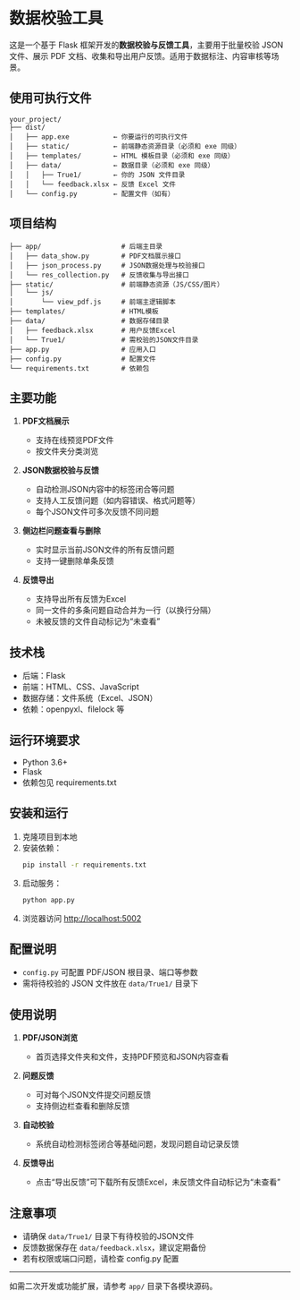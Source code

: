 # 数据校验工具

这是一个基于 Flask 框架开发的**数据校验与反馈工具**，主要用于批量校验 JSON 文件、展示 PDF 文档、收集和导出用户反馈。适用于数据标注、内容审核等场景。

## 使用可执行文件

```
your_project/
├── dist/
│   ├── app.exe           ← 你要运行的可执行文件
│   ├── static/           ← 前端静态资源目录（必须和 exe 同级）
│   ├── templates/        ← HTML 模板目录（必须和 exe 同级）
│   ├── data/             ← 数据目录（必须和 exe 同级）
│   │   ├── True1/        ← 你的 JSON 文件目录
│   │   └── feedback.xlsx ← 反馈 Excel 文件
│   └── config.py         ← 配置文件（如有）
```

## 项目结构

```
├── app/                    # 后端主目录
│   ├── data_show.py        # PDF文档展示接口
│   ├── json_process.py     # JSON数据处理与校验接口
│   └── res_collection.py   # 反馈收集与导出接口
├── static/                 # 前端静态资源（JS/CSS/图片）
│   └── js/
│       └── view_pdf.js     # 前端主逻辑脚本
├── templates/              # HTML模板
├── data/                   # 数据存储目录
│   ├── feedback.xlsx       # 用户反馈Excel
│   └── True1/              # 需校验的JSON文件目录
├── app.py                  # 应用入口
├── config.py               # 配置文件
└── requirements.txt        # 依赖包
```

## 主要功能

1. **PDF文档展示**
   - 支持在线预览PDF文件
   - 按文件夹分类浏览

2. **JSON数据校验与反馈**
   - 自动检测JSON内容中的标签闭合等问题
   - 支持人工反馈问题（如内容错误、格式问题等）
   - 每个JSON文件可多次反馈不同问题

3. **侧边栏问题查看与删除**
   - 实时显示当前JSON文件的所有反馈问题
   - 支持一键删除单条反馈

4. **反馈导出**
   - 支持导出所有反馈为Excel
   - 同一文件的多条问题自动合并为一行（以换行分隔）
   - 未被反馈的文件自动标记为“未查看”

## 技术栈

- 后端：Flask
- 前端：HTML、CSS、JavaScript
- 数据存储：文件系统（Excel、JSON）
- 依赖：openpyxl、filelock 等

## 运行环境要求

- Python 3.6+
- Flask
- 依赖包见 requirements.txt

## 安装和运行

1. 克隆项目到本地
2. 安装依赖：
   ```bash
   pip install -r requirements.txt
   ```
3. 启动服务：
   ```bash
   python app.py
   ```
4. 浏览器访问 [http://localhost:5002](http://localhost:5002)

## 配置说明

- `config.py` 可配置 PDF/JSON 根目录、端口等参数
- 需将待校验的 JSON 文件放在 `data/True1/` 目录下

## 使用说明

1. **PDF/JSON浏览**  
   - 首页选择文件夹和文件，支持PDF预览和JSON内容查看

2. **问题反馈**  
   - 可对每个JSON文件提交问题反馈
   - 支持侧边栏查看和删除反馈

3. **自动校验**  
   - 系统自动检测标签闭合等基础问题，发现问题自动记录反馈

4. **反馈导出**  
   - 点击“导出反馈”可下载所有反馈Excel，未反馈文件自动标记为“未查看”

## 注意事项

- 请确保 `data/True1/` 目录下有待校验的JSON文件
- 反馈数据保存在 `data/feedback.xlsx`，建议定期备份
- 若有权限或端口问题，请检查 config.py 配置

---

如需二次开发或功能扩展，请参考 `app/` 目录下各模块源码。
